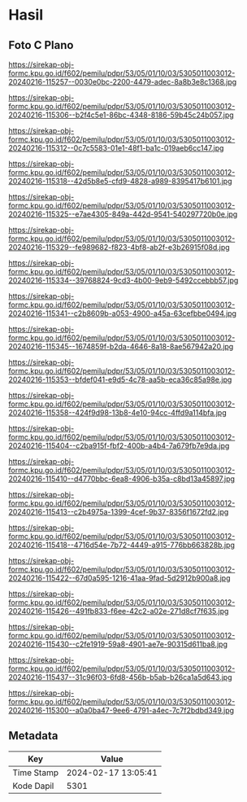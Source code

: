 # Hasil

## Foto C Plano

https://sirekap-obj-formc.kpu.go.id/f602/pemilu/pdpr/53/05/01/10/03/5305011003012-20240216-115257--0030e0bc-2200-4479-adec-8a8b3e8c1368.jpg

https://sirekap-obj-formc.kpu.go.id/f602/pemilu/pdpr/53/05/01/10/03/5305011003012-20240216-115306--b2f4c5e1-86bc-4348-8186-59b45c24b057.jpg

https://sirekap-obj-formc.kpu.go.id/f602/pemilu/pdpr/53/05/01/10/03/5305011003012-20240216-115312--0c7c5583-01e1-48f1-ba1c-019aeb6cc147.jpg

https://sirekap-obj-formc.kpu.go.id/f602/pemilu/pdpr/53/05/01/10/03/5305011003012-20240216-115318--42d5b8e5-cfd9-4828-a989-8395417b6101.jpg

https://sirekap-obj-formc.kpu.go.id/f602/pemilu/pdpr/53/05/01/10/03/5305011003012-20240216-115325--e7ae4305-849a-442d-9541-540297720b0e.jpg

https://sirekap-obj-formc.kpu.go.id/f602/pemilu/pdpr/53/05/01/10/03/5305011003012-20240216-115329--fe989682-f823-4bf8-ab2f-e3b26915f08d.jpg

https://sirekap-obj-formc.kpu.go.id/f602/pemilu/pdpr/53/05/01/10/03/5305011003012-20240216-115334--39768824-9cd3-4b00-9eb9-5492ccebbb57.jpg

https://sirekap-obj-formc.kpu.go.id/f602/pemilu/pdpr/53/05/01/10/03/5305011003012-20240216-115341--c2b8609b-a053-4900-a45a-63cefbbe0494.jpg

https://sirekap-obj-formc.kpu.go.id/f602/pemilu/pdpr/53/05/01/10/03/5305011003012-20240216-115345--1674859f-b2da-4646-8a18-8ae567942a20.jpg

https://sirekap-obj-formc.kpu.go.id/f602/pemilu/pdpr/53/05/01/10/03/5305011003012-20240216-115353--bfdef041-e9d5-4c78-aa5b-eca36c85a98e.jpg

https://sirekap-obj-formc.kpu.go.id/f602/pemilu/pdpr/53/05/01/10/03/5305011003012-20240216-115358--424f9d98-13b8-4e10-94cc-4ffd9a114bfa.jpg

https://sirekap-obj-formc.kpu.go.id/f602/pemilu/pdpr/53/05/01/10/03/5305011003012-20240216-115404--c2ba915f-fbf2-400b-a4b4-7a679fb7e9da.jpg

https://sirekap-obj-formc.kpu.go.id/f602/pemilu/pdpr/53/05/01/10/03/5305011003012-20240216-115410--d4770bbc-6ea8-4906-b35a-c8bd13a45897.jpg

https://sirekap-obj-formc.kpu.go.id/f602/pemilu/pdpr/53/05/01/10/03/5305011003012-20240216-115413--c2b4975a-1399-4cef-9b37-8356f1672fd2.jpg

https://sirekap-obj-formc.kpu.go.id/f602/pemilu/pdpr/53/05/01/10/03/5305011003012-20240216-115418--4716d54e-7b72-4449-a915-776bb663828b.jpg

https://sirekap-obj-formc.kpu.go.id/f602/pemilu/pdpr/53/05/01/10/03/5305011003012-20240216-115422--67d0a595-1216-41aa-9fad-5d2912b900a8.jpg

https://sirekap-obj-formc.kpu.go.id/f602/pemilu/pdpr/53/05/01/10/03/5305011003012-20240216-115426--491fb833-f6ee-42c2-a02e-271d8cf7f635.jpg

https://sirekap-obj-formc.kpu.go.id/f602/pemilu/pdpr/53/05/01/10/03/5305011003012-20240216-115430--c2fe1919-59a8-4901-ae7e-90315d611ba8.jpg

https://sirekap-obj-formc.kpu.go.id/f602/pemilu/pdpr/53/05/01/10/03/5305011003012-20240216-115437--31c96f03-6fd8-456b-b5ab-b26ca1a5d643.jpg

https://sirekap-obj-formc.kpu.go.id/f602/pemilu/pdpr/53/05/01/10/03/5305011003012-20240216-115300--a0a0ba47-9ee6-4791-a4ec-7c7f2bdbd349.jpg


## Metadata

| Key        | Value               |
| ---------- | ------------------- |
| Time Stamp | 2024-02-17 13:05:41 |
| Kode Dapil | 5301                |




